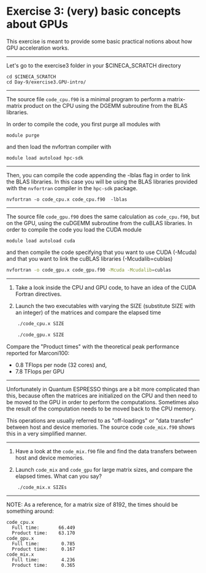 # Exercise 3: (very) basic concepts about GPUs

This exercise is meant to provide some basic practical notions about how GPU acceleration works.

------------------------------------------------------------------------

Let's go to the exercise3 folder in your $CINECA_SCRATCH directory

~~~~~{.bash}
cd $CINECA_SCRATCH  
cd Day-9/exercise3.GPU-intro/
~~~~~

------------------------------------------------------------------------

The source file `code_cpu.f90` is a minimal program to perform a matrix-matrix product on the CPU using the DGEMM subroutine from the BLAS libraries.

In order to compile the code, you first purge all modules with

	module purge

and then load the nvfortran compiler with 

	module load autoload hpc-sdk 

------------------------------------------------------------------------

Then, you can compile the code appending the -lblas flag in order to link the BLAS libraries. 
In this case you will be using the BLAS libraries provided with the `nvfortran` compiler in the `hpc-sdk` package.

	nvfortran -o code_cpu.x code_cpu.f90  -lblas 

------------------------------------------------------------------------

The source file `code_gpu.f90` does the same calculation as `code_cpu.f90`, but on the GPU, using the cuDGEMM subroutine from the cuBLAS libraries.
In order to compile the code you load the CUDA module

	module load autoload cuda

and then compile the code specifying that you want to use CUDA (-Mcuda) and that you want to link the cuBLAS libraries (-Mcudalib=cublas)

~~~~~bash
nvfortran -o code_gpu.x code_gpu.f90 -Mcuda -Mcudalib=cublas  
~~~~~

------------------------------------------------------------------------

1. Take a look inside the CPU and GPU code, to have an idea of the CUDA Fortran directives.

2. Launch the two executables with varying the SIZE (substitute SIZE with an integer) of the matrices and compare the elapsed time

~~~~~bash
	./code_cpu.x SIZE

	./code_gpu.x SIZE
~~~~~

Compare the "Product times" with the theoretical peak performance reported for Marconi100:

* 0.8 TFlops per node (32 cores) and,
* 7.8 TFlops per GPU

------------------------------------------------------------------------

Unfortunately in Quantum ESPRESSO things are a bit more complicated than this, because often the matrices are initialized on the CPU and then need to be 
moved to the GPU in order to perform the computations. Sometimes also the result of the computation needs to be moved back to the CPU memory. 

This operations are usually referred to as "off-loadings" or "data transfer" between host and device memories.
The source code `code_mix.f90` shows this in a very simplified manner.  

------------------------------------------------------------------------

1. Have a look at the `code_mix.f90` file and find the data transfers between host and device memories.

2. Launch `code_mix` and `code_gpu` for large matrix sizes, and compare the elapsed times. What can you say? 

```
    ./code_mix.x SIZEs
```

------------------------------------------------------------------------

NOTE:
As a reference, for a matrix size of 8192, the times should be something around:

```
code_cpu.x
  Full time:       66.449  
  Product time:    63.170  
code_gpu.x
  Full time:        0.785  
  Product time:     0.167  
code_mix.x
  Full time:        4.236  
  Product time:     0.365  
```
